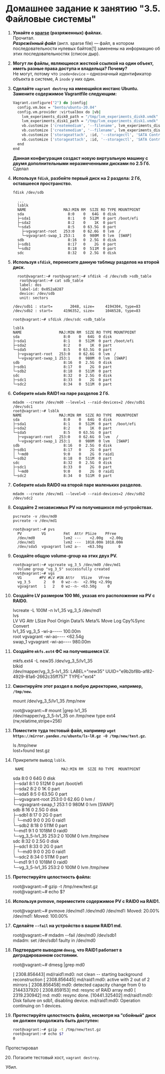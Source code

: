# Домашнее задание к занятию "3.5. Файловые системы"

1. **Узнайте о [sparse](https://ru.wikipedia.org/wiki/%D0%A0%D0%B0%D0%B7%D1%80%D0%B5%D0%B6%D1%91%D0%BD%D0%BD%D1%8B%D0%B9_%D1%84%D0%B0%D0%B9%D0%BB) (разряженных) файлах.**  
Прочитал.  
***Разрежённый файл*** (англ. sparse file) — файл, в котором последовательности нулевых байтов[1] заменены на информацию об этих последовательностях (список дыр).  
2. **Могут ли файлы, являющиеся жесткой ссылкой на один объект, иметь разные права доступа и владельца? Почему?**  
Не могут, потому что `inode+device` – однозначный идентификатор объекта в системе, А `inode` у них один.
3. **Сделайте `vagrant destroy` на имеющийся инстанс Ubuntu. Замените содержимое Vagrantfile следующим:**

    ```bash
    Vagrant.configure("2") do |config|
      config.vm.box = "bento/ubuntu-20.04"
      config.vm.provider :virtualbox do |vb|
        lvm_experiments_disk0_path = "/tmp/lvm_experiments_disk0.vmdk"
        lvm_experiments_disk1_path = "/tmp/lvm_experiments_disk1.vmdk"
        vb.customize ['createmedium', '--filename', lvm_experiments_disk0_path, '--size', 2560]
        vb.customize ['createmedium', '--filename', lvm_experiments_disk1_path, '--size', 2560]
        vb.customize ['storageattach', :id, '--storagectl', 'SATA Controller', '--port', 1, '--device', 0, '--type', 'hdd', '--medium', lvm_experiments_disk0_path]
        vb.customize ['storageattach', :id, '--storagectl', 'SATA Controller', '--port', 2, '--device', 0, '--type', 'hdd', '--medium', lvm_experiments_disk1_path]
      end
    end
    ```

    **Данная конфигурация создаст новую виртуальную машину с двумя дополнительными неразмеченными дисками по 2.5 Гб.**  
Сделал

4. **Используя `fdisk`, разбейте первый диск на 2 раздела: 2 Гб, оставшееся пространство.**
  
  
      
       fdisk /dev/sdb  
  
         ...  
         lsblk  
         NAME                 MAJ:MIN RM  SIZE RO TYPE MOUNTPOINT  
         sda                    8:0    0   64G  0 disk  
         ├─sda1                 8:1    0  512M  0 part /boot/efi  
         ├─sda2                 8:2    0    1K  0 part  
         └─sda5                 8:5    0 63.5G  0 part  
           ├─vgvagrant-root   253:0    0 62.6G  0 lvm  /  
           └─vgvagrant-swap_1 253:1    0  980M  0 lvm  [SWAP]  
         sdb                    8:16   0  2.5G  0 disk  
         ├─sdb1                 8:17   0    2G  0 part  
         └─sdb2                 8:18   0  511M  0 part  
         sdc                    8:32   0  2.5G  0 disk  

5. **Используя `sfdisk`, перенесите данную таблицу разделов на второй диск.**  
     
  

         root@vagrant:~# root@vagrant:~# sfdisk -d /dev/sdb >sdb_table  
          root@vagrant:~# cat sdb_table  
          label: dos  
          label-id: 0x052a8287   
          device: /dev/sdb  
          unit: sectors  
  
       /dev/sdb1 : start=        2048, size=     4194304, type=83  
       /dev/sdb2 : start=     4196352, size=     1046528, type=83  
  
       root@vagrant:~# sfdisk /dev/sdc <sdb_table  
  
       lsblk  
       NAME                 MAJ:MIN RM  SIZE RO TYPE MOUNTPOINT  
       sda                    8:0    0   64G  0 disk  
       ├─sda1                 8:1    0  512M  0 part /boot/efi  
       ├─sda2                 8:2    0    1K  0 part  
       └─sda5                 8:5    0 63.5G  0 part  
         ├─vgvagrant-root   253:0    0 62.6G  0 lvm  /  
         └─vgvagrant-swap_1 253:1    0  980M  0 lvm  [SWAP]  
       sdb                    8:16   0  2.5G  0 disk  
       ├─sdb1                 8:17   0    2G  0 part  
       └─sdb2                 8:18   0  511M  0 part  
       sdc                    8:32   0  2.5G  0 disk  
       ├─sdc1                 8:33   0    2G  0 part  
       └─sdc2                 8:34   0  511M  0 part  

6. **Соберите `mdadm` RAID1 на паре разделов 2 Гб.**  
  
 
       mdadm --create /dev/md0 --level=1 --raid-devices=2 /dev/sdb1 /dev/sdc1  
       root@vagrant:~# lsblk  
       NAME                 MAJ:MIN RM  SIZE RO TYPE  MOUNTPOINT  
       sda                    8:0    0   64G  0 disk  
       ├─sda1                 8:1    0  512M  0 part  /boot/efi  
       ├─sda2                 8:2    0    1K  0 part  
       └─sda5                 8:5    0 63.5G  0 part  
         ├─vgvagrant-root   253:0    0 62.6G  0 lvm   /  
         └─vgvagrant-swap_1 253:1    0  980M  0 lvm   [SWAP]  
       sdb                    8:16   0  2.5G  0 disk  
       ├─sdb1                 8:17   0    2G  0 part  
       │ └─md0                9:0    0    2G  0 raid1  
       └─sdb2                 8:18   0  511M  0 part  
       sdc                    8:32   0  2.5G  0 disk   
       ├─sdc1                 8:33   0    2G  0 part  
       │ └─md0                9:0    0    2G  0 raid1  
       └─sdc2                 8:34   0  511M  0 part  



7. **Соберите `mdadm` RAID0 на второй паре маленьких разделов.**  
    

       mdadm --create /dev/md1 --level=0 --raid-devices=2 /dev/sdb2 /dev/sdc2

8. **Создайте 2 независимых PV на получившихся md-устройствах.**  
  
    
       pvcreate -v /dev/md0  
       pvcreate -v /dev/md1  
      
       root@vagrant:~# pvs 
         PV         VG        Fmt  Attr PSize    PFree  
         /dev/md0             lvm2 ---    <2.00g   <2.00g  
         /dev/md1             lvm2 ---  1018.00m 1018.00m  
         /dev/sda5  vgvagrant lvm2 a--   <63.50g       0  


9. **Создайте общую volume-group на этих двух PV.**  
  
  
       root@vagrant:~# vgcreate vg_3_5 /dev/md0 /dev/md1  
         Volume group "vg_3_5" successfully created  
       root@vagrant:~# vgs  
         VG        #PV #LV #SN Attr   VSize   VFree  
         vg_3_5      2   0   0 wz--n-  <2.99g <2.99g  
         vgvagrant   1   2   0 wz--n- <63.50g     0   


10. **Создайте LV размером 100 Мб, указав его расположение на PV с RAID0.**  
  
  
       lvcreate -L 100M -n lv1_35 vg_3_5 /dev/md1  
       lvs  
         LV     VG        Attr       LSize   Pool Origin Data%  Meta%  Move Log Cpy%Sync Convert  
         lv1_35 vg_3_5    -wi-a----- 100.00m  
         root   vgvagrant -wi-ao---- <62.54g  
         swap_1 vgvagrant -wi-ao---- 980.00m  


11. **Создайте `mkfs.ext4` ФС на получившемся LV.**  
  
  
       mkfs.ext4 -L new35 /dev/vg_3_5/lv1_35  
       blkid  
       /dev/mapper/vg_3_5-lv1_35: LABEL="new35" UUID="e9b2bf8b-af82-4929-81a6-2662c35ff757" TYPE="ext4"  


12. **Смонтируйте этот раздел в любую директорию, например, `/tmp/new`.**  
  
  
       mount /dev/vg_3_5/lv1_35 /tmp/new   

       root@vagrant:~# mount |grep lv1_35  
       /dev/mapper/vg_3_5-lv1_35 on /tmp/new type ext4 (rw,relatime,stripe=256)  


13. **Поместите туда тестовый файл, например `wget https://mirror.yandex.ru/ubuntu/ls-lR.gz -O /tmp/new/test.gz`.**  
    

       ls /tmp/new  
       lost+found  test.gz  


14. Прикрепите вывод `lsblk`.
  
  
         NAME                 MAJ:MIN RM  SIZE RO TYPE  MOUNTPOINT  
  
       sda                    8:0    0   64G  0 disk  
       ├─sda1                 8:1    0  512M  0 part  /boot/efi  
       ├─sda2                 8:2    0    1K  0 part  
       └─sda5                 8:5    0 63.5G  0 part  
         ├─vgvagrant-root   253:0    0 62.6G  0 lvm   /  
         └─vgvagrant-swap_1 253:1    0  980M  0 lvm   [SWAP]  
       sdb                    8:16   0  2.5G  0 disk  
       ├─sdb1                 8:17   0    2G  0 part  
       │ └─md0                9:0    0    2G  0 raid1  
       └─sdb2                 8:18   0  511M  0 part  
         └─md1                9:1    0 1018M  0 raid0  
           └─vg_3_5-lv1_35  253:2    0  100M  0 lvm   /tmp/new  
       sdc                    8:32   0  2.5G  0 disk  
       ├─sdc1                 8:33   0    2G  0 part  
       │ └─md0                9:0    0    2G  0 raid1  
       └─sdc2                 8:34   0  511M  0 part  
         └─md1                9:1    0 1018M  0 raid0  
            └─vg_3_5-lv1_35  253:2    0  100M  0 lvm   /tmp/new  


15. **Протестируйте целостность файла:**  
  
  
       root@vagrant:~# gzip -t /tmp/new/test.gz  
       root@vagrant:~# echo $?  



16. **Используя pvmove, переместите содержимое PV с RAID0 на RAID1.**  
     
    
       root@vagrant:~# pvmove /dev/md1 /dev/md0
       /dev/md1: Moved: 20.00%
       /dev/md1: Moved: 100.00%  
    

17. **Сделайте `--fail` на устройство в вашем RAID1 md.**  
  
  
       root@vagrant:~# mdadm --fail /dev/md0 /dev/sdb1  
       mdadm: set /dev/sdb1 faulty in /dev/md0  


18. **Подтвердите выводом `dmesg`, что RAID1 работает в деградированном состоянии.**  
  
  
       root@vagrant:~# dmesg |grep md0  

       [ 2308.856443] md/raid1:md0: not clean -- starting background reconstruction
       [ 2308.856445] md/raid1:md0: active with 2 out of 2 mirrors
       [ 2308.856458] md0: detected capacity change from 0 to 2144337920
       [ 2308.859153] md: resync of RAID array md0
       [ 2319.230942] md: md0: resync done.
       [10441.325402] md/raid1:md0: Disk failure on sdb1, disabling device.
                  md/raid1:md0: Operation continuing on 1 devices.  
  
   

19. **Протестируйте целостность файла, несмотря на "сбойный" диск он должен продолжать быть доступен:**  


     ```bash
     root@vagrant:~# gzip -t /tmp/new/test.gz
     root@vagrant:~# echo $?
     0
     ```
  
Протестировал  

20. Погасите тестовый хост, `vagrant destroy`.

 Убил.
 